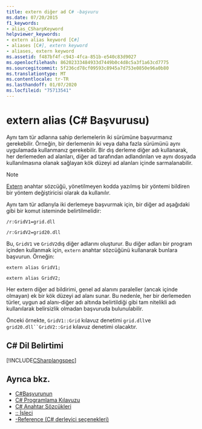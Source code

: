 ```yaml
---
title: extern diğer ad C# -başvuru
ms.date: 07/20/2015
f1_keywords:
- alias_CSharpKeyword
helpviewer_keywords:
- extern alias keyword [C#]
- aliases [C#], extern keyword
- aliases, extern keyword
ms.assetid: f487bf4f-c943-4fca-851b-e540c83d9027
ms.openlocfilehash: 86202333484933d7449b0c4d8c5a3f1a63cd7775
ms.sourcegitcommit: 5f236cd78cf09593c8945a7d753e0850e96a0b80
ms.translationtype: MT
ms.contentlocale: tr-TR
ms.lasthandoff: 01/07/2020
ms.locfileid: "75713541"
---
```

# <a name="extern-alias-c-reference"></a>extern alias (C# Başvurusu)
Aynı tam tür adlarına sahip derlemelerin iki sürümüne başvurmanız gerekebilir. Örneğin, bir derlemenin iki veya daha fazla sürümünü aynı uygulamada kullanmanız gerekebilir. Bir dış derleme diğer adı kullanarak, her derlemeden ad alanları, diğer ad tarafından adlandırılan ve aynı dosyada kullanılmasına olanak sağlayan kök düzeyi ad alanları içinde sarmalanabilir.  
  
> [!NOTE]
> [Extern](./extern.md) anahtar sözcüğü, yönetilmeyen kodda yazılmış bir yöntemi bildiren bir yöntem değiştiricisi olarak da kullanılır.  
  
 Aynı tam tür adlarıyla iki derlemeye başvurmak için, bir diğer ad aşağıdaki gibi bir komut isteminde belirtilmelidir:  
  
 `/r:GridV1=grid.dll`  
  
 `/r:GridV2=grid20.dll`  
  
 Bu, `GridV1` ve `GridV2`dış diğer adlarını oluşturur. Bu diğer adları bir program içinden kullanmak için, `extern` anahtar sözcüğünü kullanarak bunlara başvurun. Örneğin:  
  
 `extern alias GridV1;`  
  
 `extern alias GridV2;`  
  
 Her extern diğer ad bildirimi, genel ad alanını paraleller (ancak içinde olmayan) ek bir kök düzeyi ad alanı sunar. Bu nedenle, her bir derlemeden türler, uygun ad alanı-diğer adı altında belirtildiği gibi tam nitelikli adı kullanılarak belirsizlik olmadan başvuruda bulunulabilir.  
  
 Önceki örnekte, `GridV1::Grid` kılavuz denetimi `grid.dll`ve `grid20.dll``GridV2::Grid` kılavuz denetimi olacaktır.  
  
## <a name="c-language-specification"></a>C# Dil Belirtimi  
 [!INCLUDE[CSharplangspec](~/includes/csharplangspec-md.md)]  
  
## <a name="see-also"></a>Ayrıca bkz.

- [C#Başvurunun](../index.md)
- [C# Programlama Kılavuzu](../../programming-guide/index.md)
- [C# Anahtar Sözcükleri](./index.md)
- [:: İşleci](../operators/namespace-alias-qualifier.md)
- [-Reference (C# derleyici seçenekleri)](../compiler-options/reference-compiler-option.md)
